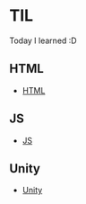 # TIL
Today I learned :D

## HTML
* [HTML](https://github.com/MingDa-Ni/TIL/blob/main/HTML/HTML.md)

## JS
* [JS](https://github.com/MingDa-Ni/TIL/blob/main/JS/JS.md)

## Unity
* [Unity](https://github.com/MingDa-Ni/TIL/blob/main/Unity/Unity.md)


